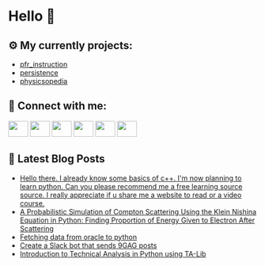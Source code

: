 # Hello 👋

## ⚙️ My currently projects:
- [pfr_instruction](https://github.com/bullbesh/pfr_instruction)
- [persistence](https://github.com/bullbesh/persistence)
- [physicsopedia](https://github.com/bullbesh/physicsopedia)

## 🔎 Connect with me:
[<img height="32" width="40" src="https://cdn.jsdelivr.net/npm/simple-icons@v5/icons/telegram.svg" />](https://t.me/bullbesh)
[<img height="32" width="40" src="https://cdn.jsdelivr.net/npm/simple-icons@v5/icons/vk.svg" />](https://vk.com/bullbesh)
[<img height="32" width="40" src="https://cdn.jsdelivr.net/npm/simple-icons@v5/icons/twitter.svg" />](https://twitter.com/bullbesh1)
[<img height="32" width="40" src="https://cdn.jsdelivr.net/npm/simple-icons@v5/icons/instagram.svg" />](https://www.instagram.com/bullbesh)
[<img height="32" width="40" src="https://cdn.jsdelivr.net/npm/simple-icons@v5/icons/reddit.svg" />](https://www.reddit.com/user/bullbesh)
[<img height="32" width="40" src="https://cdn.jsdelivr.net/npm/simple-icons@v5/icons/youtube.svg" />](https://www.youtube.com/channel/UCtfjRs6uzgq5mfm8S06WTcg)

## 📕 Latest Blog Posts
<!-- BLOG-POST-LIST:START -->
- [Hello there. I already know some basics of c++. I&#39;m now planning to learn python. Can you please recommend me a free learning source source. I really appreciate if u share me a website to read or a video course.](https://www.reddit.com/r/Python/comments/sunaf7/hello_there_i_already_know_some_basics_of_c_im/)
- [A Probabilistic Simulation of Compton Scattering Using the Klein Nishina Equation in Python: Finding Proportion of Energy Given to Electron After Scattering](https://www.reddit.com/r/Python/comments/sun8af/a_probabilistic_simulation_of_compton_scattering/)
- [Fetching data from oracle to python](https://www.reddit.com/r/Python/comments/sun5k7/fetching_data_from_oracle_to_python/)
- [Create a Slack bot that sends 9GAG posts](https://www.reddit.com/r/Python/comments/sun4p8/create_a_slack_bot_that_sends_9gag_posts/)
- [Introduction to Technical Analysis in Python using TA-Lib](https://www.reddit.com/r/Python/comments/sun2sg/introduction_to_technical_analysis_in_python/)
<!-- BLOG-POST-LIST:END -->
